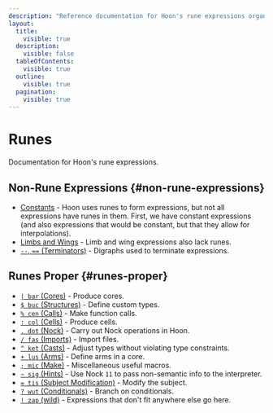 ```yaml
---
description: "Reference documentation for Hoon's rune expressions organized by family."
layout:
  title:
    visible: true
  description:
    visible: false
  tableOfContents:
    visible: true
  outline:
    visible: true
  pagination:
    visible: true
---
```


# Runes

Documentation for Hoon's rune expressions.

## Non-Rune Expressions {#non-rune-expressions}

- [Constants](constants.md) - Hoon uses runes to form expressions, but not all expressions have runes in them. First, we have constant expressions (and also expressions that would be constant, but that they allow for interpolations).
- [Limbs and Wings](../limbs) - Limb and wing expressions also lack runes.
- [`--`, `==` (Terminators)](terminators.md) - Digraphs used to terminate expressions.

## Runes Proper {#runes-proper}

- [`| bar` (Cores)](bar.md) - Produce cores.
- [`$ buc` (Structures)](buc.md) - Define custom types.
- [`% cen` (Calls)](cen.md) - Make function calls.
- [`: col` (Cells)](col.md) - Produce cells.
- [`. dot` (Nock)](dot.md) - Carry out Nock operations in Hoon.
- [`/ fas` (Imports)](fas.md) - Import files.
- [`^ ket` (Casts)](ket.md) - Adjust types without violating type constraints.
- [`+ lus` (Arms)](./lus.md) - Define arms in a core.
- [`; mic` (Make)](mic.md) - Miscellaneous useful macros.
- [`~ sig` (Hints)](sig.md) - Use Nock `11` to pass non-semantic info to the interpreter.
- [`= tis` (Subject Modification)](tis.md) - Modify the subject.
- [`? wut` (Conditionals)](wut.md) - Branch on conditionals.
- [`! zap` (wild)](zap.md) - Expressions that don't fit anywhere else go here.
